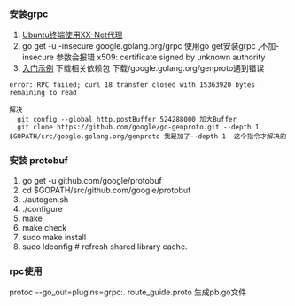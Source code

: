 ### 安装grpc
1. [Ubuntu终端使用XX-Net代理](https://blog.csdn.net/miaoqiucheng/article/details/71244665)
2. go get -u -insecure google.golang.org/grpc 使用go get安装grpc ,不加-insecure 参数会报错  x509: certificate signed by unknown authority
3. [入门示例](https://grpc.io/docs/quickstart/go/)
下载相关依赖包
下载/google.golang.org/genproto遇到错误
```
error: RPC failed; curl 18 transfer closed with 15363920 bytes remaining to read

解决
  git config --global http.postBuffer 524288000 加大Buffer
  git clone https://github.com/google/go-genproto.git --depth 1 $GOPATH/src/google.golang.org/genproto 我是加了--depth 1  这个指令才解决的
```
### 安装 protobuf
1.  go get -u github.com/google/protobuf
2.  cd $GOPATH/src/github.com/google/protobuf
3. ./autogen.sh
4. ./configure
5. make
6. make check
7. sudo make install
8. sudo ldconfig # refresh shared library cache.


### rpc使用
protoc --go_out=plugins=grpc:. route_guide.proto 生成pb.go文件